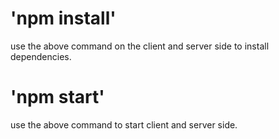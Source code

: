 # 'npm install'
use the above command on the client and server side to install dependencies.

# 'npm start'
use the above command to start client and server side.
